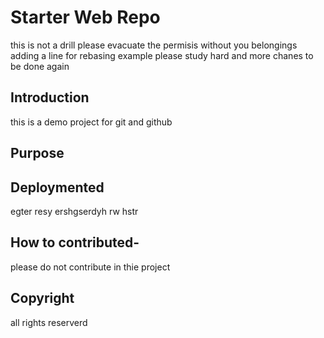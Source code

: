 # Starter Web Repo

this is not a drill please evacuate the permisis without you belongings
adding a line for rebasing example please study hard and more 
chanes to be done again
## Introduction

this is a demo project for git and github

## Purpose



## Deploymented
egter resy ershgserdyh rw hstr

## How to contributed-
please do not contribute in thie project

## Copyright

all rights reserverd